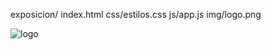 exposicion/
  index.html
  css/estilos.css
  js/app.js
  img/logo.png
<link rel="stylesheet" href="css/estilos.css">
<img src="img/logo.png" alt="logo">

